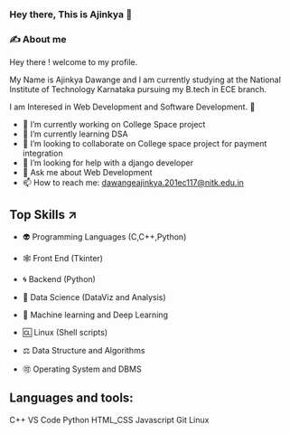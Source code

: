 ### Hey there, This is Ajinkya 👋

### ✍️ About me
Hey there ! welcome to my profile.

My Name is Ajinkya Dawange and I am currently studying at the National Institute of Technology Karnataka pursuing my B.tech in ECE branch.

I am Interesed in Web Development and Software Development. 💎

<!--
**ajinkyadawange31045/ajinkyadawange31045** is a ✨ _special_ ✨ repository because its `README.md` (this file) appears on your GitHub profile.

Here are some ideas to get you started:

- 🔭 I’m currently working on ...
- 🌱 I’m currently learning ...
- 👯 I’m looking to collaborate on ...
- 🤔 I’m looking for help with ...
- 💬 Ask me about ...
- 📫 How to reach me: ...
- 😄 Pronouns: ...
- ⚡ Fun fact: ...
-->


- 🔭 I’m currently working on College Space project
- 🌱 I’m currently learning DSA
- 👯 I’m looking to collaborate on College space project for payment integration 
- 🤔 I’m looking for help with a django developer
- 💬 Ask me about Web Development
- 📫 How to reach me: dawangeajinkya.201ec117@nitk.edu.in

## Top Skills ↗️
- 👽 Programming Languages (C,C++,Python)

- 🕸️ Front End (Tkinter)

- 🌀 Backend (Python)

- 🐼 Data Science (DataViz and Analysis)

- 🤖 Machine learning and Deep Learning

- 🆑 Linux (Shell scripts)

- ⚖️ Data Structure and Algorithms

- 🉑 Operating System and DBMS

## Languages and tools:
C++ VS Code Python HTML_CSS Javascript Git Linux
